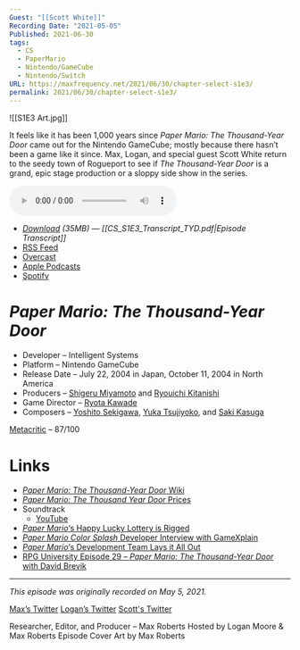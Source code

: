 ```yaml
---
Guest: "[[Scott White]]"
Recording Date: "2021-05-05"
Published: 2021-06-30
tags:
  - CS
  - PaperMario
  - Nintendo/GameCube
  - Nintendo/Switch
URL: https://maxfrequency.net/2021/06/30/chapter-select-s1e3/
permalink: 2021/06/30/chapter-select-s1e3/
---
```

![[S1E3 Art.jpg]]

It feels like it has been 1,000 years since *Paper Mario: The Thousand-Year Door* came out for the Nintendo GameCube; mostly because there hasn’t been a game like it since. Max, Logan, and special guest Scott White return to the seedy town of Rogueport to see if *The Thousand-Year Door* is a grand, epic stage production or a sloppy side show in the series.

<audio controls>
  <source src="https://traffic.libsyn.com/chapterselectpod/CS_S1E3_TYD_Final.mp3">
</audio>

- *[Download](https://traffic.libsyn.com/chapterselectpod/CS_S1E3_TYD_Final.mp3) (35MB)  — [[CS_S1E3_Transcript_TYD.pdf|Episode Transcript]]*
- [RSS Feed](https://chapterselectpod.libsyn.com/rss)
- [Overcast](https://overcast.fm/itunes1568777352/chapter-select)
- [Apple Podcasts](https://podcasts.apple.com/us/podcast/chapter-select/id1568777352)
- [Spotify](https://open.spotify.com/show/4f1TLZXbwtSX7uHROe9KlS)

# *Paper Mario: The Thousand-Year Door*

- Developer – Intelligent Systems
- Platform – Nintendo GameCube
- Release Date – July 22, 2004 in Japan, October 11, 2004 in North America
- Producers – [Shigeru Miyamoto](https://en.wikipedia.org/wiki/Shigeru_Miyamoto) and [Ryouichi Kitanishi](https://nintendo.fandom.com/wiki/Ryouichi_Kitanishi)
- Game Director – [Ryota Kawade](https://nintendo.fandom.com/wiki/Ryota_Kawade)
- Composers – [Yoshito Sekigawa](https://nintendo.fandom.com/wiki/Yoshito_Sekigawa), [Yuka Tsujiyoko](https://en.wikipedia.org/wiki/Yuka_Tsujiyoko), and [Saki Kasuga](https://nintendo.fandom.com/wiki/Saki_Kasuga)

[Metacritic](https://www.metacritic.com/game/gamecube/paper-mario-the-thousand-year-door) – 87/100
# Links

- [*Paper Mario: The Thousand-Year Door* Wiki](https://www.mariowiki.com/Paper_Mario:_The_Thousand-Year_Door)
- [*Paper Mario: The Thousand Year Door* Prices](https://www.pricecharting.com/game/gamecube/paper-mario-thousand-year-door)
- Soundtrack
	- [YouTube](https://youtube.com/playlist?list=PLAE1E7981ABE768F6)
- [*Paper Mario*‘s Happy Lucky Lottery is Rigged](https://www.polygon.com/nintendo/2018/8/25/17781786/paper-mario-happy-lucky-lottery-odds-scam-ripoff-video)
- [*Paper Mario Color Splash* Developer Interview with GameXplain](https://youtube.com/watch?v=dlcNubU6bYA&t=373)
- [*Paper Mario*‘s Development Team Lays it All Out](https://www.videogameschronicle.com/features/interviews/paper-mario-origami-king/)
- [RPG University Episode 29 – *Paper Mario: The Thousand-Year Door* with David Brevik](https://podcasts.apple.com/us/podcast/rpg-university-episode-29-paper-mario-thousand-year/id1477910451?i=1000490750649)

---
*This episode was originally recorded on May 5, 2021.*

[Max’s Twitter](https://www.twitter.com/maxroberts143)
[Logan’s Twitter](https://www.twitter.com/mooreman12)
[Scott's Twitter](https://twitter.com/ProfessorRPG)

Researcher, Editor, and Producer – Max Roberts
Hosted by Logan Moore & Max Roberts
Episode Cover Art by Max Roberts
